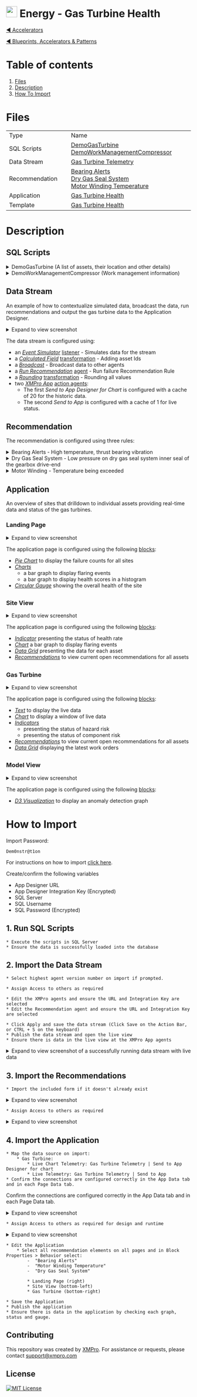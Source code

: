 <!-- omit in toc -->
# <img alternative="XMPro Logo X" width="30px" src="https://xmks.s3.amazonaws.com/2020/X-Blue.png#gh-light-mode-only"> Energy - Gas Turbine Health 

[◄ Accelerators](https://github.com/XMPro/Blueprints-Accelerators-Patterns/tree/master/Accelerators)

[◄ Blueprints, Accelerators & Patterns](https://github.com/XMPro/Blueprints-Accelerators-Patterns)

# Table of contents
1. [Files](#files)
2. [Description](#description)
3. [How To Import](#how-to-import)

# Files
<table>
<tr><td width="240px"> Type </td><td width="500px"> Name </td></tr>
<tr>
<td>SQL Scripts</td>
<td><a href="https://github.com/XMPro/Blueprints-Accelerators-Patterns/blob/master/Accelerators/Energy%20-%20Gas%20Turbine%20Health/SQL%20Scripts/DemoGasTurbine.sql" target="_blank">DemoGasTurbine</a><br /><a href="https://github.com/XMPro/Blueprints-Accelerators-Patterns/blob/master/Accelerators/Energy%20-%20Gas%20Turbine%20Health/SQL%20Scripts/DemoWorkManagementCompressor.sql" target="_blank">DemoWorkManagementCompressor</a></td>
</tr>
<tr>
<td>Data Stream</td>
<td><a href="https://github.com/XMPro/Blueprints-Accelerators-Patterns/blob/master/Accelerators/Energy%20-%20Gas%20Turbine%20Health/Data%20Stream/Gas%20Turbine%20Telemetry.xuc" target="_blank">Gas Turbine Telemetry</a></td>
</tr>
<tr>
<td>Recommendation</td>
<td><a href="https://github.com/XMPro/Blueprints-Accelerators-Patterns/blob/master/Accelerators/Energy%20-%20Gas%20Turbine%20Health/Recommendation/Bearing%20Alerts.xr" target="_blank">Bearing Alerts</a><br /><a href="https://github.com/XMPro/Blueprints-Accelerators-Patterns/blob/master/Accelerators/Energy%20-%20Gas%20Turbine%20Health/Recommendation/Dry%20Gas%20Seal%20System.xr" target="_blank">Dry Gas Seal System</a><br /><a href="https://github.com/XMPro/Blueprints-Accelerators-Patterns/blob/master/Accelerators/Energy%20-%20Gas%20Turbine%20Health/Recommendation/Motor%20Winding%20Temperature.xr" target="_blank">Motor Winding Temperature</a></td>
</tr>
<tr>
<td>Application</td>
<td><a href="https://github.com/XMPro/Blueprints-Accelerators-Patterns/blob/master/Accelerators/Energy%20-%20Gas%20Turbine%20Health/Application/Gas%20Turbine%20Health.xapp" target="_blank">Gas Turbine Health</a></td>
</tr>
<tr>
<td>Template</td>
<td><a href="https://github.com/XMPro/Blueprints-Accelerators-Patterns/blob/master/Accelerators/Energy%20-%20Gas%20Turbine%20Health/Template/Gas%20Turbine%20Health.xtml" target="_blank">Gas Turbine Health</a></td>
</tr>
</table>

# Description
## SQL Scripts

<details>
<summary>DemoGasTurbine (A list of assets, their location and other details)</summary>

```SQL
/****** Object:  Table [dbo].[DemoGasTurbine]    Script Date: 25/07/2022 9:32:04 AM ******/
SET ANSI_NULLS ON
GO
SET QUOTED_IDENTIFIER ON
GO
CREATE TABLE [dbo].[DemoGasTurbine](
	[ID] [bigint] IDENTITY(1,1) NOT NULL,
	[AssetId] [nvarchar](25) NOT NULL,
	[HealthScore] [float] NULL,
	[OpenWO] [numeric](18, 0) NULL,
	[LastMaintained] [datetime] NULL,
 CONSTRAINT [PK_DemoGasTurbine] PRIMARY KEY CLUSTERED 
(
	[ID] ASC
)WITH (STATISTICS_NORECOMPUTE = OFF, IGNORE_DUP_KEY = OFF, OPTIMIZE_FOR_SEQUENTIAL_KEY = OFF) ON [PRIMARY]
) ON [PRIMARY]
GO
SET IDENTITY_INSERT [dbo].[DemoGasTurbine] ON 

INSERT [dbo].[DemoGasTurbine] ([ID], [AssetId], [HealthScore], [OpenWO], [LastMaintained]) VALUES (5, N'N-2', 62, NULL, CAST(N'2020-01-31T00:00:00.000' AS DateTime))
INSERT [dbo].[DemoGasTurbine] ([ID], [AssetId], [HealthScore], [OpenWO], [LastMaintained]) VALUES (6, N'N-3', 71, CAST(8017204 AS Numeric(18, 0)), CAST(N'2020-03-31T00:00:00.000' AS DateTime))
INSERT [dbo].[DemoGasTurbine] ([ID], [AssetId], [HealthScore], [OpenWO], [LastMaintained]) VALUES (7, N'N-4', 85, NULL, CAST(N'2020-02-06T00:00:00.000' AS DateTime))
INSERT [dbo].[DemoGasTurbine] ([ID], [AssetId], [HealthScore], [OpenWO], [LastMaintained]) VALUES (8, N'N-1', 92, CAST(3404653 AS Numeric(18, 0)), CAST(N'2020-02-06T00:00:00.000' AS DateTime))
INSERT [dbo].[DemoGasTurbine] ([ID], [AssetId], [HealthScore], [OpenWO], [LastMaintained]) VALUES (9, N'N-5', 92, NULL, CAST(N'2020-01-31T00:00:00.000' AS DateTime))
INSERT [dbo].[DemoGasTurbine] ([ID], [AssetId], [HealthScore], [OpenWO], [LastMaintained]) VALUES (10, N'N-6', 74, CAST(5589987 AS Numeric(18, 0)), CAST(N'2020-01-31T00:00:00.000' AS DateTime))
INSERT [dbo].[DemoGasTurbine] ([ID], [AssetId], [HealthScore], [OpenWO], [LastMaintained]) VALUES (11, N'N-7', 65, NULL, CAST(N'2020-01-31T00:00:00.000' AS DateTime))
INSERT [dbo].[DemoGasTurbine] ([ID], [AssetId], [HealthScore], [OpenWO], [LastMaintained]) VALUES (12, N'N-8', 81, CAST(5907648 AS Numeric(18, 0)), CAST(N'2020-01-31T00:00:00.000' AS DateTime))
INSERT [dbo].[DemoGasTurbine] ([ID], [AssetId], [HealthScore], [OpenWO], [LastMaintained]) VALUES (13, N'N-9', 98, NULL, CAST(N'2020-01-31T00:00:00.000' AS DateTime))
SET IDENTITY_INSERT [dbo].[DemoGasTurbine] OFF
GO

```

</details>

<details>
<summary>DemoWorkManagementCompressor (Work management information)</summary>

```SQL
SET ANSI_NULLS ON
GO
SET QUOTED_IDENTIFIER ON
GO
CREATE TABLE [dbo].[DemoWorkManagementCompressor](
	[ID] [bigint] IDENTITY(1,1) NOT NULL,
	[AssetNo] [nvarchar](50) NULL,
	[WRNo] [nvarchar](50) NULL,
	[WONo] [nvarchar](50) NULL,
	[Title] [nvarchar](250) NULL,
	[WOStatus] [nvarchar](50) NULL,
	[Date] [datetime] NULL,
 CONSTRAINT [PK_DemoWorkManagementCompressor] PRIMARY KEY CLUSTERED 
(
	[ID] ASC
)WITH (STATISTICS_NORECOMPUTE = OFF, IGNORE_DUP_KEY = OFF, OPTIMIZE_FOR_SEQUENTIAL_KEY = OFF) ON [PRIMARY]
) ON [PRIMARY]
GO
SET IDENTITY_INSERT [dbo].[DemoWorkManagementCompressor] ON 
GO
INSERT [dbo].[DemoWorkManagementCompressor] ([ID], [AssetNo], [WRNo], [WONo], [Title], [WOStatus], [Date]) VALUES (1, N'MMWT004', N'3453788', N'114879', N'Collect manual data and check temperature on DE gearbox journal bearing.', N'INPROG', CAST(N'2021-03-24T00:00:00.000' AS DateTime))
GO
INSERT [dbo].[DemoWorkManagementCompressor] ([ID], [AssetNo], [WRNo], [WONo], [Title], [WOStatus], [Date]) VALUES (2, N'MMWT004', N'3446268', N'114900', N'Clean/inspect filter on lube oil system.', N'PLAN', CAST(N'2021-04-25T00:00:00.000' AS DateTime))
GO
INSERT [dbo].[DemoWorkManagementCompressor] ([ID], [AssetNo], [WRNo], [WONo], [Title], [WOStatus], [Date]) VALUES (3, N'MMWT004', N'3451228', N'114921', N'Review valve positions/process parameters for first stage suction side due to high pressure.', N'PLAN', CAST(N'2021-04-25T00:00:00.000' AS DateTime))
GO
INSERT [dbo].[DemoWorkManagementCompressor] ([ID], [AssetNo], [WRNo], [WONo], [Title], [WOStatus], [Date]) VALUES (4, N'MMWT004', N'3446195', N'114942', N'Inspect/replace filters on the buffer gas system.', N'PLAN', CAST(N'2021-04-25T00:00:00.000' AS DateTime))
GO
INSERT [dbo].[DemoWorkManagementCompressor] ([ID], [AssetNo], [WRNo], [WONo], [Title], [WOStatus], [Date]) VALUES (5, N'MMWT004', N'3446268', N'114963', N'Collect manual data on thrust bearing.', N'SCHED', CAST(N'2021-04-05T00:00:00.000' AS DateTime))
GO
INSERT [dbo].[DemoWorkManagementCompressor] ([ID], [AssetNo], [WRNo], [WONo], [Title], [WOStatus], [Date]) VALUES (6, N'MMWT004', N'3446115', N'114984', N'Check process parameters for the scrubber. Level has triggered high alarm.', N'SCHED', CAST(N'2019-10-28T00:00:00.000' AS DateTime))
GO
INSERT [dbo].[DemoWorkManagementCompressor] ([ID], [AssetNo], [WRNo], [WONo], [Title], [WOStatus], [Date]) VALUES (7, N'MMWT004', N'3446139', N'115005', N'Investigate first stage suction coolers. Temperature is high on the compressor discharge side.', N'SCHED', CAST(N'2019-09-10T00:00:00.000' AS DateTime))
GO
SET IDENTITY_INSERT [dbo].[DemoWorkManagementCompressor] OFF
GO

```

</details>

## Data Stream

An example of how to contextualize simulated data, broadcast the data, run recommendations and output the gas turbine data to the Application Designer.

<details>
  <summary markdown="span">Expand to view screenshot</summary>

![Configured Data Stream](Images/DataStream.png)
</details>

The data stream is configured using: 

* an <a href="https://xmpro.gitbook.io/event-simulator/" target="_blank"><i>Event Simulator</i></a> <a href="https://documentation.xmpro.com/concepts/agent#listeners" target="_blank">listener</a> - Simulates data for the stream
* a <a href="https://xmpro.gitbook.io/calculated-field/" target="_blank"><i>Calculated Field</i></a> <a href="https://documentation.xmpro.com/concepts/agent#transformations" target="_blank">transformation</a> - Adding asset Ids
* a <a href="https://xmpro.gitbook.io/broadcast/" target="_blank"><i>Broadcast</i></a> - Broadcast data to other agents
* a <a href="https://xmpro.gitbook.io/run-recommendation/" target="_blank"><i>Run Recommendation</i></a> <a href="https://documentation.xmpro.com/concepts/agent#recommendations" target="_blank">agent</a> - Run failure Recommendation Rule
* a <a href="https://xmpro.gitbook.io/rounding/" target="_blank"><i>Rounding</i></a> <a href="https://documentation.xmpro.com/concepts/agent#transformations" target="_blank">transformation</a> - Rounding all values
* two <a href="https://xmpro.gitbook.io/xmpro-app/" target="_blank"><i>XMPro App</i></a> <a href="https://documentation.xmpro.com/concepts/agent#action-agents" target="_blank">action agents</a>:
  * The first *Send to App Designer for Chart* is configured with a cache of 20 for the historic data.
  * The second *Send to App* is configured with a cache of 1 for live status.

## Recommendation

The recommendation is configured using three rules: 

<details>
<summary markdown="span">Bearing Alerts - High temperature, thrust bearing vibration</summary>

![Reccommendation_01_a](Images/Recommendation_01_a.png)
![Reccommendation_01_b](Images/Recommendation_01_b.png)
</details>

<details>
<summary markdown="span">Dry Gas Seal System - Low pressure on dry gas seal system inner seal of the gearbox drive-end</summary>

![Reccommendation_02](Images/Recommendation_02.png)
</details>

<details>
<summary markdown="span">Motor Winding - Temperature being exceeded</summary>

![Reccommendation_03](Images/Recommendation_03.png)
</details>

##
## Application
An overview of sites that drilldown to individual assets providing real-time data and status of the gas turbines.


### Landing Page
<details>
	<summary markdown="span">Expand to view screenshot</summary>

![Application_01](Images/Application_01.png)
</details>

The application page is configured using the following <a href="https://documentation.xmpro.com/concepts/application/block" target="_blank">blocks</a>:

* <a href="https://documentation.xmpro.com/blocks-toolbox/visualizations/pie-chart" target="_blank"><i>Pie Chart</i></a> to display the failure counts for all sites
* <a href="https://documentation.xmpro.com/blocks-toolbox/visualizations/chart" target="_blank"><i>Charts</i></a> 
  * a bar graph to display flaring events
  * a bar graph to display health scores in a histogram
* <a href="https://documentation.xmpro.com/blocks-toolbox/visualizations/circular-gauge"><i>Circular Gauge</i></a> showing the overall health of the site

##
### Site View
<details>
<summary markdown="span">Expand to view screenshot</summary>

![Application_02](Images/Application_02.png)
</details>

The application page is configured using the following <a href="https://documentation.xmpro.com/concepts/application/block" target="_blank">blocks</a>:

* <a href="https://documentation.xmpro.com/blocks-toolbox/basic/indicator" target="_blank"><i>Indicator</i></a> presenting the status of health rate
* <a href="https://documentation.xmpro.com/blocks-toolbox/visualizations/chart" target="_blank"><i>Chart</i></a> a bar graph to display flaring events
* <a href="https://documentation.xmpro.com/blocks-toolbox/basic/data-grid" target="_blank"><i>Data Grid</i></a> presenting the data for each asset
* <a href="https://documentation.xmpro.com/blocks-toolbox/recommendations/recommendations" target="_blank"><i>Recommendations</i></a> to view current open recommendations for all assets

##
### Gas Turbine
<details>
<summary markdown="span">Expand to view screenshot</summary>

![Application_03](Images/Application_03.png)
</details>

The application page is configured using the following <a href="https://documentation.xmpro.com/concepts/application/block" target="_blank">blocks</a>:

* <a href="https://documentation.xmpro.com/blocks-toolbox/basic/text" target="_blank"><i>Text</i></a> to display the live data
* <a href="https://documentation.xmpro.com/blocks-toolbox/visualizations/chart" target="_blank"><i>Chart</i></a> to display a window of live data
* <a href="https://documentation.xmpro.com/blocks-toolbox/basic/indicator" target="_blank"><i>Indicators</i></a> 
  * presenting the status of hazard risk
  * presenting the status of component risk
* <a href="https://documentation.xmpro.com/blocks-toolbox/recommendations/recommendations" target="_blank"><i>Recommendations</i></a> to view current open recommendations for all assets
* <a href="https://documentation.xmpro.com/blocks-toolbox/basic/data-grid" target="_blank"><i>Data Grid</i></a> displaying the latest work orders

##
### Model View
<details>
<summary markdown="span">Expand to view screenshot</summary>

![Application_04](Images/Application_04.png)
</details>

The application page is configured using the following <a href="https://documentation.xmpro.com/concepts/application/block" target="_blank">blocks</a>:

* <a href="https://documentation.xmpro.com/blocks-toolbox/visualizations/d3-visualization" target="_blank"><i>D3 Visualization</i></a> to display an anomaly detection graph

##
# How to Import

Import Password: 
```
Dem0nstr@t1on
```
For instructions on how to import <a href="https://documentation.xmpro.com/how-tos/import-export-and-clone#importing">click here</a>.

Create/confirm the following variables
  * App Designer URL
  * App Designer Integration Key (Encrypted)
  * SQL Server
  * SQL Username
  * SQL Password (Encrypted)

## 1. Run SQL Scripts

	* Execute the scripts in SQL Server
	* Ensure the data is successfully loaded into the database

## 2. Import the Data Stream

    * Select highest agent version number on import if prompted. 

    * Assign Access to others as required
	
	* Edit the XMPro agents and ensure the URL and Integration Key are selected  
	* Edit the Recommendation agent and ensure the URL and Integration Key are selected

	* Click Apply and save the data stream (Click Save on the Action Bar, or CTRL + S on the keyboard)
	* Publish the data stream and open the live view
	* Ensure there is data in the live view at the XMPro App agents

<details>
  <summary markdown="span">Expand to view screenshot of a successfully running data stream with live data</summary>

![Running Data Stream](Images/DataStream_Running.png) 
</details>


## 3. Import the Recommendations

    * Import the included form if it doesn't already exist

<details>
  <summary markdown="span">Expand to view screenshot</summary>

![Recommendation Import](Images/Recommendation_Import.png) 

</details>

    * Assign Access to others as required

<details>
  <summary markdown="span">Expand to view screenshot</summary>

![Recommendation Access](Images/Recommendation_Access.png) 

</details>

## 4. Import the Application

    * Map the data source on import:
      	* Gas Turbine:
        	* Live Chart Telemetry: Gas Turbine Telemetry | Send to App Designer for chart
        	* Live Telemetry: Gas Turbine Telemetry | Send to App
  	* Confirm the connections are configured correctly in the App Data tab and in each Page Data tab.

Confirm the connections are configured correctly in the App Data tab and in each Page Data tab.

<details>
  <summary markdown="span">Expand to view screenshot</summary>

![Application Import](Images/Application_Import.png) 
</details>

    * Assign Access to others as required for design and runtime

<details>
  <summary markdown="span">Expand to view screenshot</summary>

![Application Access](Images/Application_Access.png) 
</details>

	* Edit the Application
    	* Select all recommendation elements on all pages and in Block Properties > Behavior select:
    	    -  "Bearing Alerts"
    	    -  "Motor Winding Temperature" 
    	    -  "Dry Gas Seal System" 
      
        	* Landing Page (right)
        	* Site View (bottom-left)
        	* Gas Turbine (bottom-right)

	* Save the Application
	* Publish the application
	* Ensure there is data in the application by checking each graph, status and gauge.


## Contributing
This repository was created by <a href="https://xmpro.com/">XMPro</a>. For assistance or requests, please contact <a href="mailto:support@xmpro.com">support@xmpro.com</a>

## License
[![MIT License](https://img.shields.io/badge/License-MIT-green.svg)](https://choosealicense.com/licenses/mit/)

